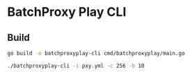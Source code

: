 # BatchProxy Play CLI


## Build

```bash
go build -o batchproxyplay-cli cmd/batchproxyplay/main.go
```
```bash
./batchproxyplay-cli -i pxy.yml -c 256 -b 10
```
